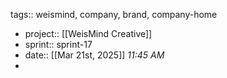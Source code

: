 tags:: weismind, company, brand, company-home

- project:: [[WeisMind Creative]]
- sprint:: sprint-17
- date:: [[Mar 21st, 2025]] *11:45 AM*
-